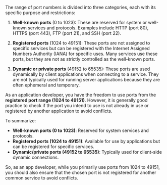The range of port numbers is divided into three categories, each with its specific purpose and restrictions:

1. **Well-known ports** (0 to 1023): These are reserved for system or well-known services and protocols. Examples include HTTP (port 80), HTTPS (port 443), FTP (port 21), and SSH (port 22).

2. **Registered ports** (1024 to 49151): These ports are not assigned to specific services but can be registered with the Internet Assigned Numbers Authority (IANA) for specific uses. Many services use these ports, but they are not as strictly controlled as the well-known ports.

3. **Dynamic or private ports** (49152 to 65535): These ports are used dynamically by client applications when connecting to a service. They are not typically used for running server applications because they are often ephemeral and temporary.

As an application developer, you have the freedom to use ports from the **registered port range (1024 to 49151)**. However, it is generally good practice to check if the port you intend to use is not already in use or registered by another application to avoid conflicts.

To summarize:

- **Well-known ports (0 to 1023)**: Reserved for system services and protocols.
- **Registered ports (1024 to 49151)**: Available for use by applications but can be registered for specific services.
- **Dynamic/private ports (49152 to 65535)**: Typically used for client-side dynamic connections.

So, as an app developer, while you primarily use ports from 1024 to 49151, you should also ensure that the chosen port is not registered for another common service to avoid conflicts.